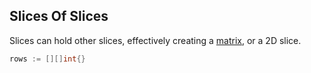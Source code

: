 ## Slices Of Slices

Slices can hold other slices, effectively creating a [matrix](<https://en.wikipedia.org/wiki/Matrix_(mathematics)?useskin=vector>), or a 2D slice.

```go
rows := [][]int{}
```

